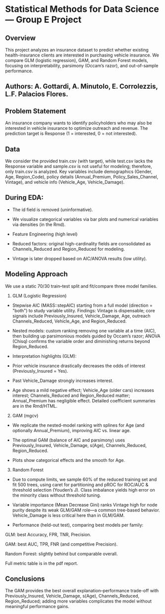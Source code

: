 # Statistical Methods for Data Science — Group E Project

## Overview

This project analyzes an insurance dataset to predict whether existing health-insurance clients are interested in purchasing vehicle insurance. We compare GLM (logistic regression), GAM, and Random Forest models, focusing on interpretability, parsimony (Occam’s razor), and out-of-sample performance. 

## Authors: A. Gottardi, A. Minutolo, E. Corrolezzis, L.F. Palacios Flores. 


## Problem Statement

An insurance company wants to identify policyholders who may also be interested in vehicle insurance to optimize outreach and revenue. The prediction target is Response (1 = interested, 0 = not interested). 

## Data

We consider the provided train.csv (with target), while test.csv lacks the Response variable and sample.csv is not useful for modeling; therefore, only train.csv is analyzed. Key variables include demographics (Gender, Age, Region_Code), policy details (Annual_Premium, Policy_Sales_Channel, Vintage), and vehicle info (Vehicle_Age, Vehicle_Damage). 

## During EDA:

- The id field is removed (uninformative). 

- We visualize categorical variables via bar plots and numerical variables via densities (in the Rmd). 

- Feature Engineering (high level)

- Reduced factors: original high-cardinality fields are consolidated as Channels_Reduced and Region_Reduced for modeling. 

- Vintage is later dropped based on AIC/ANOVA results (low utility). 

## Modeling Approach

We use a static 70/30 train–test split and fit/compare three model families. 

1) GLM (Logistic Regression)

- Stepwise AIC (MASS::stepAIC) starting from a full model (direction = "both") to study variable utility. Findings: Vintage is dispensable; core signals include Previously_Insured, Vehicle_Damage, Age, outreach Channels_Reduced, Vehicle_Age, and Region_Reduced. 

- Nested models: custom ranking removing one variable at a time (AIC), then building up parsimonious models guided by Occam’s razor; ANOVA (Chisq) confirms the variable order and diminishing returns beyond Region_Reduced.

- Interpretation highlights (GLM):

- Prior vehicle insurance drastically decreases the odds of interest (Previously_Insured = Yes).

- Past Vehicle_Damage strongly increases interest.

- Age shows a mild negative effect; Vehicle_Age (older cars) increases interest; Channels_Reduced and Region_Reduced matter; Annual_Premium has negligible effect.
Detailed coefficient summaries are in the Rmd/HTML.

2) GAM (mgcv)

- We replicate the nested-model ranking with splines for Age (and optionally Annual_Premium), improving AIC vs. linear age.

- The optimal GAM (balance of AIC and parsimony) uses Previously_Insured, Vehicle_Damage, s(Age), Channels_Reduced, Region_Reduced.

- Plots show categorical effects and the smooth for Age. 

3) Random Forest

- Due to compute limits, we sample 60% of the reduced training set and fit 500 trees, using caret for partitioning and pROC for ROC/AUC & threshold selection (Youden’s J). Class imbalance yields high error on the minority class without threshold tuning. 

- Variable importance (Mean Decrease Gini) ranks Vintage high for node purity despite its weak GLM/GAM role—a common tree-based behavior. Vehicle_Damage is less critical here than in GLM/GAM.

- Performance (held-out test), comparing best models per family:

GLM: best Accuracy, FPR, TNR, Precision.

GAM: best AUC, TPR, FNR (and competitive Precision).

Random Forest: slightly behind but comparable overall.

Full metric table is in the pdf report. 

## Conclusions

The GAM provides the best overall explanation–performance trade-off with Previously_Insured, Vehicle_Damage, s(Age), Channels_Reduced, Region_Reduced; adding more variables complicates the model without meaningful performance gains.
